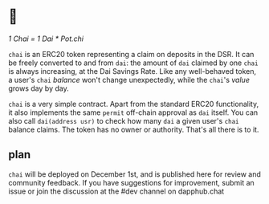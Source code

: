 # 🍵

_1 Chai = 1 Dai * Pot.chi_

`chai` is an ERC20 token representing a claim on deposits in the DSR. It can be freely converted to and from `dai`: the amount of `dai` claimed by one `chai` is always increasing, at the Dai Savings Rate. Like any well-behaved token, a user's `chai` _balance_ won't change unexpectedly, while the `chai`'s _value_ grows day by day.

`chai` is a very simple contract. Apart from the standard ERC20 functionality, it also implements the same `permit` off-chain approval as `dai` itself. You can also call `dai(address usr)` to check how many `dai` a given user's `chai` balance claims. The token has no owner or authority. That's all there is to it.

## plan

`chai` will be deployed on December 1st, and is published here for review and community feedback. If you have suggestions for improvement, submit an issue or join the discussion at the #dev channel on dapphub.chat
